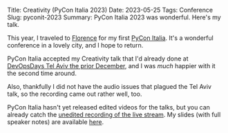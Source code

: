 Title: Creativity (PyCon Italia 2023)
Date: 2023-05-25
Tags: Conference
Slug: pyconit-2023
Summary: PyCon Italia 2023 was wonderful. Here's my talk.

This year, I traveled to
[Florence](https://en.wikipedia.org/wiki/Florence) for my first
[PyCon Italia](https://pycon.it/). It's a wonderful conference in a
lovely city, and I hope to return.

PyCon Italia accepted my Creativity talk that I'd already done at
[DevOpsDays Tel Aviv the prior
December]({filename}devopsdaystlv-2022.md), and I was *much* happier
with it the second time around.

Also, thankfully I did not have the audio issues that plagued the Tel
Aviv talk, so the recording came out rather well, too.

PyCon Italia hasn't yet released edited videos for the talks, but you
can already catch the [unedited recording of the live
stream](https://www.youtube.com/live/nUmolZkWQIg?feature=share&t=22847). My
slides (with full speaker notes) are available
[here](https://fghaas.github.io/pyconit2023/).
